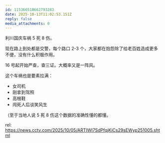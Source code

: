 ```yaml
---
id: 115366518662793283
date: 2025-10-13T11:02:53.151Z
reply: false
media_attachments: 0
---
```


<p>利川国庆车祸 5 死 8 伤。</p><p>现在路上到处都是交警，每个路口 2-3 个，大家都在抱怨除了给老百姓造成更多不便，没有什么积极作用。</p><p>16 号起开始严查，查三证。大概率又是一阵风。</p><p>这个车祸也是要素拉满：</p><ul><li>女司机</li><li>刚拿到驾照</li><li>高根鞋</li><li>闯死人后谈笑风生</li></ul><p>（至于当地人说 5 死 8 伤这个数据的准确性懂的都懂。</p><p>rel: <a href="https://news.cctv.com/2025/10/05/ARTIWI7SdPfqjKiCs29sEWyp251005.shtml" target="_blank" rel="nofollow noopener" translate="no"><span class="invisible">https://</span><span class="ellipsis">news.cctv.com/2025/10/05/ARTIW</span><span class="invisible">I7SdPfqjKiCs29sEWyp251005.shtml</span></a></p>
